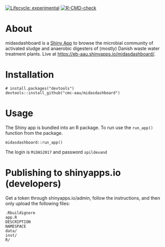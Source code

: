 <!-- badges: start -->
[![Lifecycle: experimental](https://img.shields.io/badge/lifecycle-experimental-orange.svg)](https://lifecycle.r-lib.org/articles/stages.html#experimental)
[![R-CMD-check](https://github.com/cmc-aau/MiDAS-app/workflows/R-CMD-check/badge.svg)](https://github.com/cmc-aau/MiDAS-app/actions)
<!-- badges: end -->

# About
midasdashboard is a [Shiny App](https://shiny.rstudio.com/) to browse the microbial community of activated sludge and anaerobic digesters of (mostly) Danish waste water treatment plants. Live at https://eb-aau.shinyapps.io/midasdashboard/.

# Installation
```
# install.packages("devtools")
devtools::install_github("cmc-aau/midasdashboard")
```

# Usage
The Shiny app is bundled into an R package. To run use the `run_app()` function from the package.
```
midasdashboard::run_app()
```

The login is `MiDAS2017` and password `spildevand`

# Publishing to shinyapps.io (developers)
Get a token through shinyapps.io/admin, follow the instructions, and then only upload the following files:
```
.Rbuildignore
app.R
DESCRIPTION
NAMESPACE
data/
inst/
R/
```